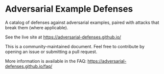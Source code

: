 # Adversarial Example Defenses

A catalog of defenses against adversarial examples, paired with attacks that
break them (where applicable).

See the live site at https://adversarial-defenses.github.io/

This is a community-maintained document. Feel free to contribute by opening an
issue or submitting a pull request.

More information is available in the FAQ:
https://adversarial-defenses.github.io/faq/
